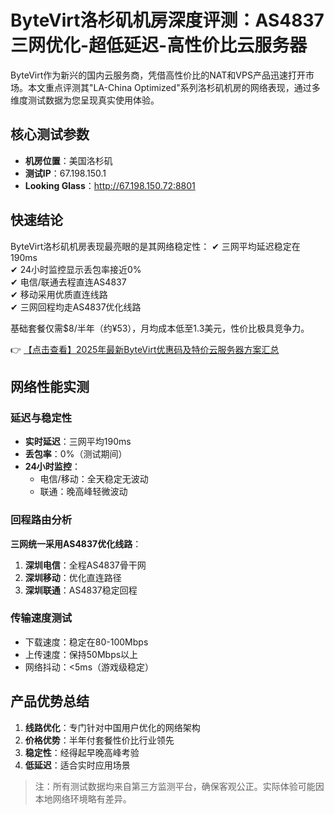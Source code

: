 # ByteVirt洛杉矶机房深度评测：AS4837三网优化-超低延迟-高性价比云服务器

ByteVirt作为新兴的国内云服务商，凭借高性价比的NAT和VPS产品迅速打开市场。本文重点评测其"LA-China Optimized"系列洛杉矶机房的网络表现，通过多维度测试数据为您呈现真实使用体验。

## 核心测试参数
- **机房位置**：美国洛杉矶
- **测试IP**：67.198.150.1
- **Looking Glass**：http://67.198.150.72:8801

## 快速结论
ByteVirt洛杉矶机房表现最亮眼的是其网络稳定性：
✔ 三网平均延迟稳定在190ms  
✔ 24小时监控显示丢包率接近0%  
✔ 电信/联通去程直连AS4837  
✔ 移动采用优质直连线路  
✔ 三网回程均走AS4837优化线路  

基础套餐仅需$8/半年（约¥53），月均成本低至1.3美元，性价比极具竞争力。

👉 [【点击查看】2025年最新ByteVirt优惠码及特价云服务器方案汇总](https://bit.ly/bytevirt)

## 网络性能实测

### 延迟与稳定性
- **实时延迟**：三网平均190ms
- **丢包率**：0%（测试期间）
- **24小时监控**：
  - 电信/移动：全天稳定无波动
  - 联通：晚高峰轻微波动

### 回程路由分析
**三网统一采用AS4837优化线路**：
1. **深圳电信**：全程AS4837骨干网
2. **深圳移动**：优化直连路径
3. **深圳联通**：AS4837稳定回程

### 传输速度测试
- 下载速度：稳定在80-100Mbps
- 上传速度：保持50Mbps以上
- 网络抖动：<5ms（游戏级稳定）

## 产品优势总结
1. **线路优化**：专门针对中国用户优化的网络架构
2. **价格优势**：半年付套餐性价比行业领先
3. **稳定性**：经得起早晚高峰考验
4. **低延迟**：适合实时应用场景

> 注：所有测试数据均来自第三方监测平台，确保客观公正。实际体验可能因本地网络环境略有差异。